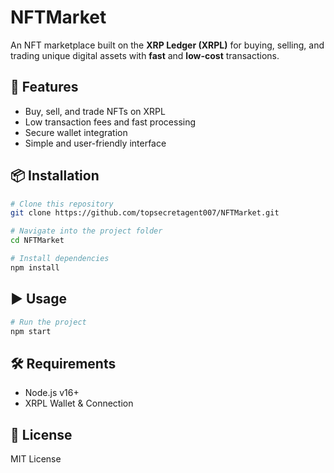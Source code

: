 # NFTMarket

An NFT marketplace built on the **XRP Ledger (XRPL)** for buying, selling, and trading unique digital assets with **fast** and **low-cost** transactions.

## 🚀 Features
- Buy, sell, and trade NFTs on XRPL
- Low transaction fees and fast processing
- Secure wallet integration
- Simple and user-friendly interface

## 📦 Installation
```bash
# Clone this repository
git clone https://github.com/topsecretagent007/NFTMarket.git

# Navigate into the project folder
cd NFTMarket

# Install dependencies
npm install
```

## ▶️ Usage
```bash
# Run the project
npm start
```

## 🛠 Requirements
- Node.js v16+
- XRPL Wallet & Connection

## 📜 License
MIT License
